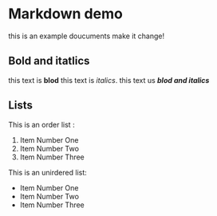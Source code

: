 # Markdown demo

this is an example doucuments
make it change!

## Bold and itatlics

this text is **blod**
this text is _italics_.
this text us **_blod and italics_**

## Lists

This is an order list :
1. Item Number One
2. Item Number Two 
3. Item Number Three

This is  an unirdered list:

- Item Number One
- Item Number Two
- Item Number Three
